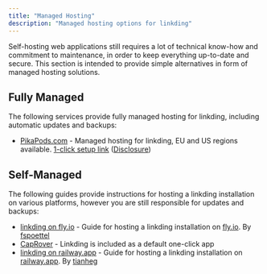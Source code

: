 ```yaml
---
title: "Managed Hosting"
description: "Managed hosting options for linkding"
---
```


Self-hosting web applications still requires a lot of technical know-how and commitment to maintenance, in order to keep everything up-to-date and secure. This section is intended to provide simple alternatives in form of managed hosting solutions.

## Fully Managed

The following services provide fully managed hosting for linkding, including automatic updates and backups:

- [PikaPods.com](https://www.pikapods.com/) - Managed hosting for linkding, EU and US regions available. [1-click setup link](https://www.pikapods.com/pods?run=linkding) ([Disclosure](acknowledgements#pikapods))

## Self-Managed

The following guides provide instructions for hosting a linkding installation on various platforms, however you are still responsible for updates and backups:

- [linkding on fly.io](https://github.com/fspoettel/linkding-on-fly) - Guide for hosting a linkding installation on [fly.io](https://fly.io). By [fspoettel](https://github.com/fspoettel)
- [CapRover](https://caprover.com/) - Linkding is included as a default one-click app
- [linkding on railway.app](https://github.com/tianheg/linkding-on-railway) - Guide for hosting a linkding installation on [railway.app](https://railway.app/). By [tianheg](https://github.com/tianheg)
